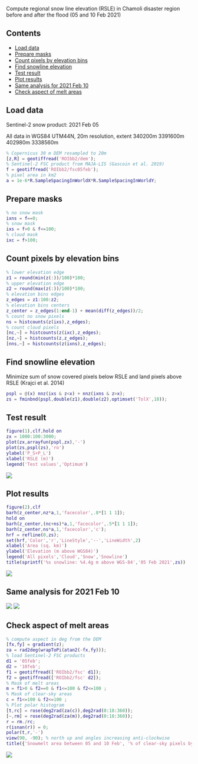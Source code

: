 Compute regional snow line elevation (RSLE) in Chamoli disaster region before and after the flood (05 and 10 Feb 2021)

Contents
--------

-   [Load data](#1)
-   [Prepare masks](#2)
-   [Count pixels by elevation bins](#3)
-   [Find snowline elevation](#4)
-   [Test result](#5)
-   [Plot results](#6)
-   [Same analysis for 2021 Feb 10](#7)
-   [Check aspect of melt areas](#8)


Load data
---------

Sentinel-2 snow product: 2021 Feb 05 

All data in WGS84 UTM44N, 20m resolution, extent 340200m 3391600m 402980m
3338560m

```Matlab
% Copernicus 30 m DEM resampled to 20m
[z,R] = geotiffread('ROIbb2/dem');
% Sentinel-2 FSC product from MAJA-LIS (Gascoin et al. 2019)
f = geotiffread('ROIbb2/fsc05feb');
% pixel area in km2
a = 1e-6*R.SampleSpacingInWorldX*R.SampleSpacingInWorldY;
```

Prepare masks
-------------

```Matlab
% no snow mask
ixns = f==0;
% snow mask
ixs = f>0 & f<=100;
% cloud mask
ixc = f>100;
```

Count pixels by elevation bins
------------------------------

```Matlab
% lower elevation edge
z1 = round(min(z(:))/100)*100;
% upper elevation edge
z2 = round(max(z(:))/100)*100;
% elevation bins edges
z_edges = z1:100:z2;
% elevation bins centers
z_center = z_edges(1:end-1) + mean(diff(z_edges))/2;
% count no snow pixels
ns = histcounts(z(ixs),z_edges);
% count cloud pixels
[nc,~] = histcounts(z(ixc),z_edges);
[nz,~] = histcounts(z,z_edges);
[nns,~] = histcounts(z(ixns),z_edges);
```

Find snowline elevation
-----------------------

Minimize sum of snow covered pixels below RSLE and land pixels above RSLE
(Krajci et al. 2014)

```Matlab
pspl = @(x) nnz(ixs & z<x) + nnz(ixns & z>x);
zs = fminbnd(pspl,double(z1),double(z2),optimset('TolX',10));
```

Test result
-----------

```Matlab
figure(1),clf,hold on
zx = 1000:100:3000;
plot(zx,arrayfun(pspl,zx),'-')
plot(zs,pspl(zs),'ro')
ylabel('P_S+P_L')
xlabel('RSLE (m)')
legend('Test values','Optimum')
```

![](html/plotSnowLine_01.png)

Plot results
------------

```Matlab
figure(2),clf
barh(z_center,nz*a,1,'facecolor',.8*[1 1 1]);
hold on
barh(z_center,(nc+ns)*a,1,'facecolor',.5*[1 1 1]);
barh(z_center,ns*a,1,'facecolor','c');
hrf = refline(0,zs);
set(hrf,'Color','r','LineStyle','--','LineWidth',2)
xlabel('Area (sq. km)')
ylabel('Elevation (m above WGS84)')
legend('All pixels','Cloud','Snow','Snowline')
title(sprintf('%s snowline: %4.4g m above WGS-84','05 Feb 2021',zs))
```

![](html/plotSnowLine_02.png)


Same analysis for 2021 Feb 10
------------
![](html/plotSnowLine_01b.png)
![](html/plotSnowLine_02b.png)


Check aspect of melt areas
------------

```Matlab
% compute aspect in deg from the DEM
[fx,fy] = gradient(z);
za = rad2deg(wrapToPi(atan2(-fx,fy)));
% load Sentinel-2 FSC products
d1 = '05feb'; 
d2 = '10feb';
f1 = geotiffread(['ROIbb2/fsc' d1]);
f2 = geotiffread(['ROIbb2/fsc' d2]);
% Mask of melt areas
m = f1>0 & f2==0 & f1<=100 & f2<=100 ; 
% Mask of clear-sky areas
c = f1<=100 & f2<=100 ; 
% Plot polar histogram
[t,rc] = rose(deg2rad(za(c)),deg2rad(0:18:360));
[~,rm] = rose(deg2rad(za(m)),deg2rad(0:18:360));
r = rm./rc;
r(isnan(r)) = 0;
polar(t,r,'-')
view(90, -90); % north up and angles increasing anti-clockwise 
title({'Snowmelt area between 05 and 10 Feb', '% of clear-sky pixels by aspect bin'})
```
![](html/meltAspect.png)


